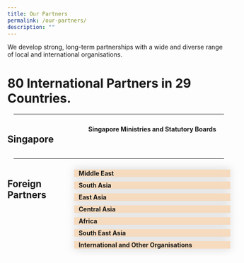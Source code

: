 ```yaml
---
title: Our Partners
permalink: /our-partners/
description: ""
---
```

<style>

	.grid-container {
		display: grid;
		grid-template-columns: 30% 70%;
	}

	hr {
	 margin: 1em;
	}

	#Singapore-partners {
		margin-top: 0.75em;
	  text-align: center;
	  font-weight: bold;
	}
.hidecontent {
	 display: none;
	
	}
	
	.Label_alignment {
	 padding-left:10px
	
	}
	
#myaccordion label {
	box-shadow:0 0 20px #d4d4d4;
	display: block;
	padding 8px 22px;
	margin: 10px 0px 1px 0px;
	cursor: pointer;
	background: #f7dbbe;
	font-weight: bold ;
	transition: ease .5s;
	
	
	}
	
	#myaccordion label:hover{
		background :#F68B1F;
	  color: white;
	
	}
	
.accordioncontent {
		/\* box-shadow: 0px 0px 20px #d4d4d4; \*/
		padding: 10px 25px;
	  /\* border: 1px solid #d4d4d4; \*/
	}
#myaccordion input:checked + label + .accordioncontent{
	  display: block;
	  web-kit animation: fadeIn 0.5s ease-out;
		-moz-animation: fadeIn 0.5s ease-out;
	  -o-animation: fadeIn 0.5s ease-out;
		animation: fadeIn 0.5s ease-out;
	
	
	}
	
@-webkit-keyframes fadeIn {
		0%{
		display: none;
		opacity: 0;
	}
	1%{
		display: block;
		opacity: 0;
	}
	100%{
		display:block;
		opacity: 0;
	}
	}




</style>

<p>We develop strong, long-term partnerships with a wide and diverse range of local and international organisations.</p>

<h1>80 International Partners in 29 Countries.</h1>
<hr>
<div class="grid-container">
	<div class="grid-child-OP-1"><h2>Singapore</h2></div>
	<div class="grid-child-OP-2">
		 <p id="Singapore-partners">
		  Singapore Ministries and Statutory Boards
		</p>
	</div>
</div>
<hr>
<div class="grid-container">
	<div class="grid-child-OP-1">
		<h2>Foreign Partners</h2>
	</div>
	 <div class="grid-child-OP-2">
<!--  Start of the Foreign partners accordion.-->		 
<div id="myaccordion">
  <input type="checkbox" id="accordion1" class="hidecontent">
  <label for="accordion1" class="Label_alignment">Middle East</label>
  <div class="accordioncontent hidecontent">
	<ul>
			<li>Jordan, Ministry of Public Sector Development</li>
		<li>Kuwait, Civil Service Commission</li>
		<li>Oman, State Audit Institution</li>
		<li>Oman, Diwan of Royal Court</li>
		<li>Palestine, Palestine National Authority</li>
		<li>Qatar, Qatar Leadership Centre</li>
		<li>Qatar, Institute of Public Administration</li>
		<li>UAE, Abu Dhabi School of Government</li>
		
		
</ul>
  </div>
<!-- Above is the Middle East Accordion. Below is the South Asia Accordion.-->
  <input type="checkbox" id="accordion2" class="hidecontent">
  <label for="accordion2" class="Label_alignment">South Asia</label>
  <div class="accordioncontent hidecontent">
				 <ul>
					 <li>India, Department of Personnel and Training</li>
					<li>India, Lal Bahadur Shastri National Academy of Administration</li>
					<li>India, Department of Economic Affairs</li>
					<li>Pakistan, National School of Public Policy</li>
					<li>Sri Lanka, Institute of Development and Administration</li>
		</ul>
  </div>
<!-- Above is the South Asia accordion. Below is the Central Asia Accordion.-->
  <input type="checkbox" id="accordion3" class="hidecontent">
  <label for="accordion3" class="Label_alignment">East Asia</label>
  <div class="accordioncontent hidecontent">
        <ul>
			<li>China, Executive Leadership Academy Pudong</li>
			<li>China, Shanghai Administrative Institute</li>
			<li>China, Suzhou Industrial Park Administrative Committee</li>
			<li>China, Tianjian Administrative Institute</li>
			<li>China, Sino-Singapore Tianjin Eco-City</li>
			<li>China, Zhejiang Administrative Institute</li>
			<li>Korea, National Human Resource Development Institute</li>
			<li>Mongolia, Cabinet Secretariat</li>
			<li>Mongolia, National Academy of Governance</li>
			<li>Mongolia, Ulaanbaatar City Training Centre</li>
  </ul>

  </div>
<!-- Above is East Asia accordion. Below is Central Asia Accordion. -->
  <input type="checkbox" id="accordion4" class="hidecontent">
  <label for="accordion4" class="Label_alignment">Central Asia</label>
  <div class="accordioncontent hidecontent">
    
  </div>

  <input type="checkbox" id="accordion5" class="hidecontent">
  <label for="accordion5" class="Label_alignment">Africa</label>
  <div class="accordioncontent hidecontent">
    <p class="Accordion-Paragraph"></p>
  </div>

  <input type="checkbox" id="accordion6" class="hidecontent">
  <label for="accordion6" class="Label_alignment">South East Asia</label>
  <div class="accordioncontent hidecontent">
    <ul> <li>China, Executive Leadership Academy Pudong</li> <li>China, Shanghai Administrative Institute</li> <li>China, Suzhou Industrial Park Administrative Committee</li> <li>China, Tianjian Administrative Institute</li> <li>China, Sino-Singapore Tianjin Eco-City</li> <li>China, Zhejiang Administrative Institute</li> <li>Korea, National Human Resource Development Institute</li> <li>Mongolia, Cabinet Secretariat</li> <li>Mongolia, National Academy of Governance</li> <li>Mongolia, Ulaanbaatar City Training Centre</li> <li>Brunei, Civil Service Institute</li> <li>Brunei, Ministry of Finance and Economy</li> <li>Cambodia, Ministry of Civil Service</li> <li>Cambodia, Royal School of Administration</li> <li>Cambodia, Ministry of Finance</li> <li>Cambodia, Economics and Finance Institute</li> <li>Indonesia, National Civil Service Agency</li> <li>Indonesia, National Institute of Public Administration</li> <li>People's Democratic Republic of Laos (Lao PDR), Ministry of Home Affairs</li> <li>Lao PDR, Public Administration, Research and Training Institute</li> <li>Malaysia, National Institute of Public Administration</li> <li>Myanmar, Union Civil Service Board</li> <li>Myanmar, Central Institute of Civil Service</li> <li>Philippines, Civil Service Institute</li> <li>Thailand, Civil Service Training Institute</li> <li>Thailand, Office of Civil Service Commission</li> <li>Thailand, Securities and Exchange Commission</li> <li>Vietnam, Communist Part of Vietnam Central Inspectorate</li> <li>Vietnam, Monitoring Office of Programme 165</li> <li>Vietnam, National Academy of Public Administration</li> <li>Vietnam, Office of the Government</li> </ul>
  </div>
  
  <input type="checkbox" id="accordion7" class="hidecontent">
  <label for="accordion7" class="Label_alignment">International and Other Organisations</label>
  <div class="accordioncontent hidecontent">
    <p class="Accordion-Paragraph"></p>
  </div>


</div>
	
 
	
	
	
	
	
	
	
  </div>
	
	

</div>